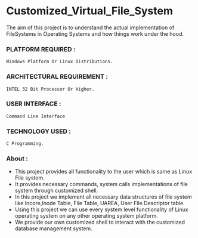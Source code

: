# Customized_Virtual_File_System
The aim of this project is to understand the actual implementation of FileSystems in Operating Systems 
    and how things work under the hood.

### PLATFORM REQUIRED :   
```Windows Platform Or Linux Distributions.```
### ARCHITECTURAL REQUIREMENT :  
```INTEL 32 Bit Processor Or Higher.```
### USER INTERFACE :             
```Command Line Interface```
### TECHNOLOGY USED : 
```C Programming.```


 
### About :
  - This project provides all functionality to the user which is same as Linux File system.
  - It provides necessary commands, system calls implementations of file system through customized shell.
  - In this project we implement all necessary data structures of file system like Incore,Inode Table, File Table, UAREA, User File Descriptor table.
  - Using this project we can use every system level functionality of Linux operating system on any other operating system platform.
  - We provide our own customized shell to interact with the customized database management system.
